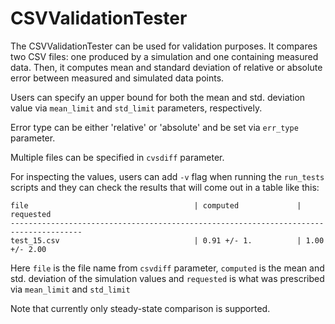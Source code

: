 # CSVValidationTester

The CSVValidationTester can be used for validation purposes.  It compares two CSV files: one
produced by a simulation and one containing measured data.  Then, it computes mean and standard
deviation of relative or absolute error between measured and simulated data points.

Users can specify an upper bound for both the mean and std. deviation value via `mean_limit`
and `std_limit` parameters, respectively.

Error type can be either 'relative' or 'absolute' and be set via `err_type` parameter.

Multiple files can be specified in `cvsdiff` parameter.

For inspecting the values, users can add `-v` flag when running the `run_tests` scripts and they
can check the results that will come out in a table like this:

```
file                                     | computed             | requested
--------------------------------------------------------------------------------------
test_15.csv                              | 0.91 +/- 1.          | 1.00 +/- 2.00
```

Here `file` is the file name from `csvdiff` parameter, `computed` is the mean and std. deviation
of the simulation values and `requested` is what was prescribed via `mean_limit` and `std_limit`

Note that currently only steady-state comparison is supported.
